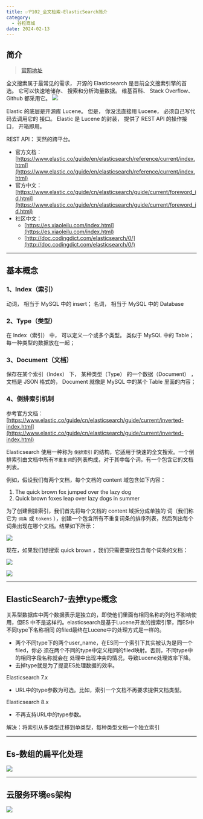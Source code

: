 ```yaml
---
title: ✅P102_全文检索-ElasticSearch简介
category:
  - 谷粒商城
date: 2024-02-13
---
```


<!-- more -->

## 简介

> [官网地址](https://www.elastic.co/cn/what-is/elasticsearch)


全文搜索属于最常见的需求， 开源的 Elasticsearch 是目前全文搜索引擎的首选。
它可以快速地储存、 搜索和分析海量数据。 维基百科、 Stack Overflow、 Github 都采用它。
![](https://cfmall-hello.oss-cn-beijing.aliyuncs.com/img/202311/202311241722964.png#id=czLKG&originHeight=311&originWidth=894&originalType=binary&ratio=1&rotation=0&showTitle=false&status=done&style=none&title=)

Elastic 的底层是开源库 Lucene。 但是， 你没法直接用 Lucene， 必须自己写代码去调用它的
接口。 Elastic 是 Lucene 的封装， 提供了 REST API 的操作接口， 开箱即用。

REST API： 天然的跨平台。

- 官方文档：[https://www.elastic.co/guide/en/elasticsearch/reference/current/index.html](https://www.elastic.co/guide/en/elasticsearch/reference/current/index.html)
- 官方中文：[https://www.elastic.co/guide/cn/elasticsearch/guide/current/foreword_id.html](https://www.elastic.co/guide/cn/elasticsearch/guide/current/foreword_id.html)
- 社区中文： 
   - [https://es.xiaoleilu.com/index.html](https://es.xiaoleilu.com/index.html)
   - [http://doc.codingdict.com/elasticsearch/0/](http://doc.codingdict.com/elasticsearch/0/)

---

## 基本概念

### 1、Index（索引）

动词， 相当于 MySQL 中的 insert；
名词， 相当于 MySQL 中的 Database

### 2、Type（类型）

在 Index（索引） 中， 可以定义一个或多个类型。
类似于 MySQL 中的 Table； 每一种类型的数据放在一起；

### 3、Document（文档）

保存在某个索引（Index） 下， 某种类型（Type） 的一个数据（Document） ， 文档是 JSON 格式的， Document 就像是 MySQL 中的某个 Table 里面的内容；

### 4、倒排索引机制

参考官方文档：[https://www.elastic.co/guide/cn/elasticsearch/guide/current/inverted-index.html](https://www.elastic.co/guide/cn/elasticsearch/guide/current/inverted-index.html)

Elasticsearch 使用一种称为 `倒排索引` 的结构，它适用于快速的全文搜索。一个倒排索引由文档中所有`不重复词`的列表构成，对于其中每个词，有一个包含它的文档列表。

例如，假设我们有两个文档，每个文档的 content 域包含如下内容：

1. The quick brown fox jumped over the lazy dog
2. Quick brown foxes leap over lazy dogs in summer

为了创建倒排索引，我们首先将每个文档的 content 域拆分成单独的 词（我们称它为 `词条` 或 `tokens` ），创建一个包含所有不重复词条的排序列表，然后列出每个词条出现在哪个文档。结果如下所示：

![](https://cfmall-hello.oss-cn-beijing.aliyuncs.com/img/202311/202311241722040.png#id=mun8L&originHeight=553&originWidth=316&originalType=binary&ratio=1&rotation=0&showTitle=false&status=done&style=none&title=)

现在，如果我们想搜索 quick brown ，我们只需要查找包含每个词条的文档：

![](https://cfmall-hello.oss-cn-beijing.aliyuncs.com/img/202311/202311241723528.png#id=WEMqJ&originHeight=205&originWidth=299&originalType=binary&ratio=1&rotation=0&showTitle=false&status=done&style=none&title=)

![](https://cfmall-hello.oss-cn-beijing.aliyuncs.com/img/202311/202311241723461.png#id=JNqSW&originHeight=570&originWidth=985&originalType=binary&ratio=1&rotation=0&showTitle=false&status=done&style=none&title=)

---

## ElasticSearch7-去掉type概念

关系型数据库中两个数据表示是独立的，即使他们里面有相同名称的列也不影响使用，但ES 中不是这样的。elasticsearch是基于Lucene开发的搜索引擎，而ES中不同type下名称相同 的filed最终在Lucene中的处理方式是一样的。

- 两个不同type下的两个user_name，在ES同一个索引下其实被认为是同一个filed，你必 须在两个不同的type中定义相同的filed映射。否则，不同type中的相同字段名称就会在 处理中出现冲突的情况，导致Lucene处理效率下降。
- 去掉type就是为了提高ES处理数据的效率。

Elasticsearch 7.x

- URL中的type参数为可选。比如，索引一个文档不再要求提供文档类型。

Elasticsearch 8.x

- 不再支持URL中的type参数。

解决：将索引从多类型迁移到单类型，每种类型文档一个独立索引

---

## Es-数组的扁平化处理

![](https://cfmall-hello.oss-cn-beijing.aliyuncs.com/img/202311/202311241723157.png#id=eNMvu&originHeight=457&originWidth=1148&originalType=binary&ratio=1&rotation=0&showTitle=false&status=done&style=none&title=)

---

## 云服务环境es架构

![](https://cfmall-hello.oss-cn-beijing.aliyuncs.com/img/202311/202311241723766.png#id=hE5ML&originHeight=412&originWidth=1056&originalType=binary&ratio=1&rotation=0&showTitle=false&status=done&style=none&title=)
